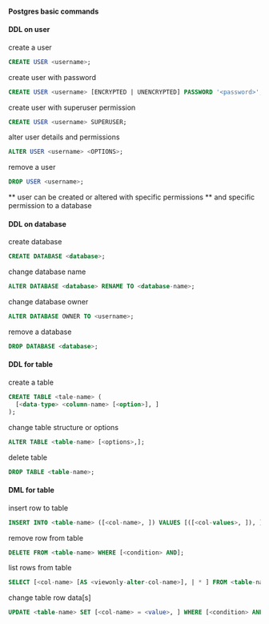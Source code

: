 ####  Postgres basic commands
#### DDL on user
create a user
```sql
CREATE USER <username>;
```
create user with password
```sql
CREATE USER <username> [ENCRYPTED | UNENCRYPTED] PASSWORD '<password>';
```
create user with superuser permission
```sql
CREATE USER <username> SUPERUSER;
```
alter user details and permissions
```sql
ALTER USER <username> <OPTIONS>;
```
remove a user
```sql
DROP USER <username>;
```
** user can be created or altered with specific permissions
** and specific permission to a database

#### DDL on database
create database
```sql
CREATE DATABASE <database>;
```
change database name
```sql
ALTER DATABASE <database> RENAME TO <database-name>;
```
change database owner
```sql
ALTER DATABASE OWNER TO <username>;
```
remove a database
```sql
DROP DATABASE <database>;
```

#### DDL for table
create a table
```sql
CREATE TABLE <tale-name> (
  [<data-type> <column-name> [<option>], ]
);
```
change table structure or options
```sql
ALTER TABLE <table-name> [<options>,];
```
delete table
```sql
DROP TABLE <table-name>;
```


#### DML for table
insert row to table
```sql
INSERT INTO <table-name> ([<col-name>, ]) VALUES [([<col-values>, ]), ];
```
remove row from table
```sql
DELETE FROM <table-name> WHERE [<condition> AND];
```
list rows from table
```sql
SELECT [<col-name> [AS <viewonly-alter-col-name>], | * ] FROM <table-name> [WHERE [<condition> AND]];
```
change table row data[s]
```sql
UPDATE <table-name> SET [<col-name> = <value>, ] WHERE [<condition> AND];
```

